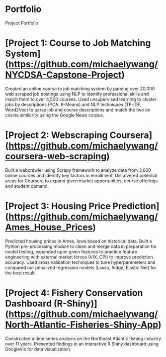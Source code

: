 # Portfolio
Project Portfolio

# [Project 1: Course to Job Matching System] (https://github.com/michaelywang/NYCDSA-Capstone-Project)
Created an online course to job matching system by parsing over 20,000 web scraped job postings using NLP to identify professional skills and match them to over 4,500 courses. Used unsupervised learning to cluster jobs by descriptions (PCA, K-Means) and NLP techniques (TF-IDF, Word2Vec) to parse job and course descriptions and match the two on cosine similarity using the Google News corpus. 

# [Project 2: Webscraping Coursera] (https://github.com/michaelywang/coursera-web-scraping)
Built a webcrawler using Scrapy framework to analyze data from 3,600 online courses and identify key factors in enrollment. Discovered potential areas for Coursera to expand given market opportunities, course offerings and student demand.

# [Project 3: Housing Price Prediction] (https://github.com/michaelywang/Ames_House_Prices) 
Predicted housing prices in Ames, Iowa based on historical data. Built a Python pre-processing module to clean and merge data in preparation for model testing, expanded upon given features to practice feature engineering with external market forces (VIX, CPI) to improve prediction accuracy. Used cross validation techniques to tune hyperparameters and compared our penalized regression models (Lasso, Ridge, Elastic Net) for the best result.    

# [Project 4: Fishery Conservation Dashboard (R-Shiny)] (https://github.com/michaelywang/North-Atlantic-Fisheries-Shiny-App)
Constructed a time series analysis on the Northeast Atlantic fishing industry over 11 years. Presented findings in an interactive R Shiny dashboard using GoogleVis for data visualization. 
